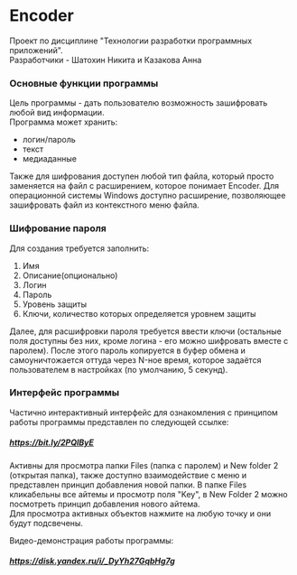 # Encoder
Проект по дисциплине "Технологии разработки программных приложений".  
Разработчики - Шатохин Никита и Казакова Анна
### Основные функции программы
Цель программы - дать пользователю возможность зашифровать любой вид информации.  
Программа может хранить:  
* логин/пароль  
* текст  
* медиаданные  

Также для шифрования доступен любой тип файла, который просто заменяется на файл с расширением, которое понимает Encoder. Для операционной системы Windows доступно расширение, позволяющее зашифровать файл из контекстного меню файла.
### Шифрование пароля
Для создания требуется заполнить:
1. Имя
2. Описание(опционально)
3. Логин
4. Пароль
5. Уровень защиты
6. Ключи, количество которых определяется уровнем защиты

Далее, для расшифровки пароля требуется ввести ключи (остальные поля доступны без них, кроме логина - его можно шифровать вместе с паролем). После этого пароль копируется в буфер обмена и самоуничтожается оттуда через N-ное время, которое задаётся пользователем в настройках (по умолчанию, 5 секунд).
### Интерфейс программы 
Частично интерактивный интерфейс для ознакомления с принципом работы программы представлен по следующей ссылке:
##### *https://bit.ly/2PQlByE* 
Активны для просмотра папки Files (папка с паролем) и New folder 2 (открытая папка), также доступно взаимодействие с меню и представлен принцип добавления новой папки. В папке Files кликабельны все айтемы и просмотр поля "Key", в New Folder 2 можно посмотреть принцип добавления нового айтема.  
Для просмотра активных объектов нажмите на любую точку и они будут подсвечены.

Видео-демонстрация работы программы:
##### *https://disk.yandex.ru/i/_DyYh27GqbHg7g*
